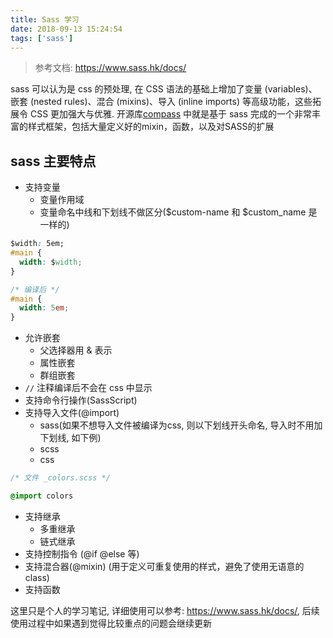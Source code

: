 ```yaml
---
title: Sass 学习
date: 2018-09-13 15:24:54
tags: ['sass']
---
```


> 参考文档: https://www.sass.hk/docs/

sass 可以认为是 css 的预处理, 在 CSS 语法的基础上增加了变量 (variables)、嵌套 (nested rules)、混合 (mixins)、导入 (inline imports) 等高级功能，这些拓展令 CSS 更加强大与优雅. 开源库[compass](http://compass-style.org/) 中就是基于 sass 完成的一个非常丰富的样式框架，包括大量定义好的mixin，函数，以及对SASS的扩展

## sass 主要特点

- 支持变量
    - 变量作用域
    - 变量命名中线和下划线不做区分($custom-name 和 $custom_name 是一样的)

```css
$width: 5em;
#main {
  width: $width;
}

/* 编译后 */
#main {
  width: 5em;
}
```
- 允许嵌套
    - 父选择器用 & 表示
    - 属性嵌套
    - 群组嵌套
- `//` 注释编译后不会在 css 中显示
- 支持命令行操作(SassScript)
- 支持导入文件(@import)
    - sass(如果不想导入文件被编译为css, 则以下划线开头命名, 导入时不用加下划线, 如下例)
    - scss
    - css

```css
/* 文件 _colors.scss */

@import colors
```
- 支持继承
    - 多重继承
    - 链式继承
- 支持控制指令 (@if @else 等)
- 支持混合器(@mixin) (用于定义可重复使用的样式，避免了使用无语意的 class)
- 支持函数

这里只是个人的学习笔记, 详细使用可以参考: https://www.sass.hk/docs/, 后续使用过程中如果遇到觉得比较重点的问题会继续更新
